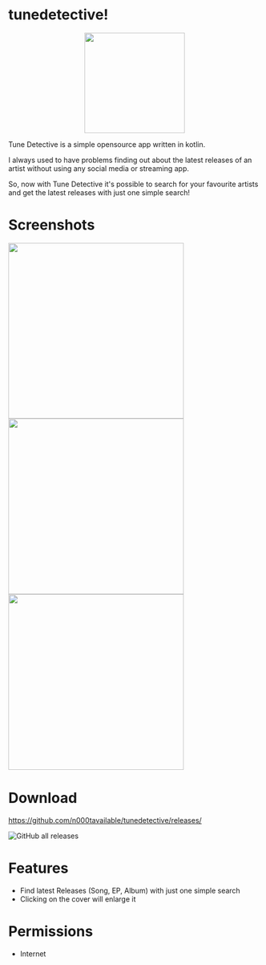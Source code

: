 # tunedetective!
<p align="center">
<img src="https://github.com/n000tavailable/tunedetective/assets/135447708/7a7e6249-d450-4ba5-837c-2e4a55d7edd9" width="200">
</p>

Tune Detective is a simple opensource app written in kotlin.

I always used to have problems finding out about the latest releases of an artist
without using any social media or streaming app.

So, now with Tune Detective it's possible to search for your
favourite artists and get the latest releases with just one
simple search!


# Screenshots
<img src="https://github.com/n000tavailable/tunedetective/assets/135447708/4a000db6-25d2-4913-a4d7-efc2c2d446c1" width="350">
<img src="https://github.com/n000tavailable/tunedetective/assets/135447708/91b78bdc-71c6-4ecf-ad08-7f5766cd3550" width="350">
<img src="https://github.com/n000tavailable/tunedetective/assets/135447708/87c89c22-9260-4f34-8985-936791eab606" width="350">


# Download
https://github.com/n000tavailable/tunedetective/releases/

![GitHub all releases](https://img.shields.io/github/downloads/n000tavailable/tunedetective/total)




# Features
- Find latest Releases (Song, EP, Album) with just one simple search
- Clicking on the cover will enlarge it


# Permissions
- Internet


